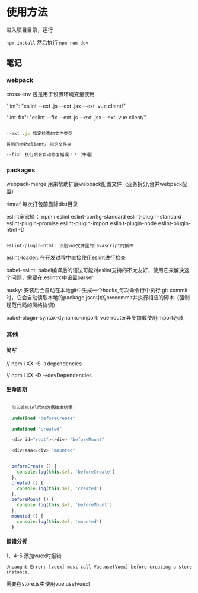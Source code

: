 # 使用方法

进入项目目录，运行

``
npm install
``
然后执行
``
npm run dev
``

## 笔记

### webpack

cross-env 包是用于设置环境变量使用

"lint": "eslint --ext .js --ext .jsx --ext .vue client/"

"lint-fix": "eslint --fix --ext .js --ext .jsx --ext .vue client/"

```js

--ext .js 指定检查的文件类型

最后的参数client/ 指定文件夹

--fix: 执行后会自动修复错误！！（牛逼）
```

### packages

webpack-merge 用来帮助扩展webpack配置文件（业务拆分,合并webpack配置）

rimraf 每次打包前删除dist目录

eslint全家桶： npm i eslint eslint-config-standard eslint-plugin-standard eslint-plugin-promise eslint-plugin-import eslin t-plugin-node eslint-plugin-html -D

```js

eslint-plugin-html: 识别vue文件里的javascript的插件
```

eslint-loader: 在开发过程中直接使用eslint进行检查

babel-eslint: babel编译后的语法可能对eslint支持的不太友好，使用它来解决这个问题，需要在.eslintrc中设置parser

husky: 安装后会自动在本地git中生成一个hooks,每次命令行中执行 git commit 时，它会自动读取本地的package.json中的precommit并执行相应的脚本（强制规范代码的风格协调）

babel-plugin-syntax-dynamic-import: vue-router异步加载使用import必装

### 其他

#### 简写

// npm i XX -S ->dependencies

// npm i XX -D ->devDependencies


#### 生命周期

```lifecycle\index.js

  加入输出$el后的数据输出结果:

  undefined "beforeCreate"

  undefined "created"

  <div id=​"root">​</div>​ "beforeMount"

  <div>​aaa​</div>​ "mounted"
```
```javascript

  beforeCreate () {
    console.log(this.$el, 'beforeCreate')
  },
  created () {
    console.log(this.$el, 'created')
  },
  beforeMount () {
    console.log(this.$el, 'beforeMount')
  },
  mounted () {
    console.log(this.$el, 'mounted')
  }
```

#### 报错分析

1、4-5 添加vuex时报错

```text
Uncaught Error: [vuex] must call Vue.use(Vuex) before creating a store instance.
```

需要在store.js中使用vue.use(vuex)